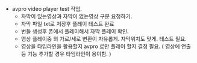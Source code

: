 
- avpro video player test 작업.
	- 자막이 있는영상과 자막이 없는영상 구분 요청하기.
	- 자막 파일 txt로 저장후 플레이 테스트 완료
	- 번들 생성후 폰에서 플레이해서 자막 플레이 확인.
	- 영상 플레이중 의 가로/세로 변환이 자유롭게. 자막위치도 맞게. 테스트 필요.
	- 영상을 타임라인을 활용할지 avpro 로만 플레이 할지 결정 필요. ( 영상에 연출등 기능 추가할 경우 타임라인이 용이함. )

